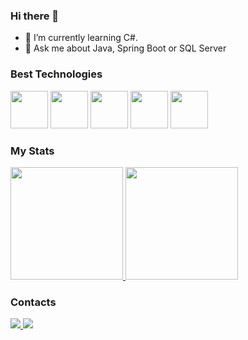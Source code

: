 ### Hi there 👋

- 🌱 I’m currently learning C#.
- 💬 Ask me about Java, Spring Boot or SQL Server

### Best Technologies
<div>
  <img src="https://cdn.jsdelivr.net/gh/devicons/devicon/icons/java/java-original-wordmark.svg" width = "60" />
  <img src="https://cdn.jsdelivr.net/gh/devicons/devicon/icons/spring/spring-original-wordmark.svg" width = "60" />  
  <img src="https://cdn.jsdelivr.net/gh/devicons/devicon/icons/microsoftsqlserver/microsoftsqlserver-plain-wordmark.svg" width = "60" />
  <img src="https://cdn.jsdelivr.net/gh/devicons/devicon/icons/csharp/csharp-original.svg" width = "60" />
  <img src="https://cdn.jsdelivr.net/gh/devicons/devicon/icons/dot-net/dot-net-plain-wordmark.svg" width = "60" />
</div>   

### My Stats
<div>
  <div>
  <a href="https://github.com/igorAmaral16">
    <img height="180em" src="https://github-readme-stats.vercel.app/api/top-langs/?username=igorAmaral16&layout=compact&langs_count=7&theme=dark"/>
    <img height="180em" src="https://github-readme-stats.vercel.app/api?username=igorAmaral16&show_icons=true&theme=dark&include_all_commits=true&count_private=false"/>
  </a>
</div>

### Contacts

<div>
  <a href="https://instragram.com/whtr_oo">
    <img src="https://img.shields.io/badge/Instagram-E4405F?style=for-the-badge&logo=instagram&logoColor=white" />
  </a>
  <a href="https://linkedin.com/in/igorAmaral19">
    <img src="https://img.shields.io/badge/LinkedIn-0077B5?style=for-the-badge&logo=linkedin&logoColor=white" />
  </a>
</div>
